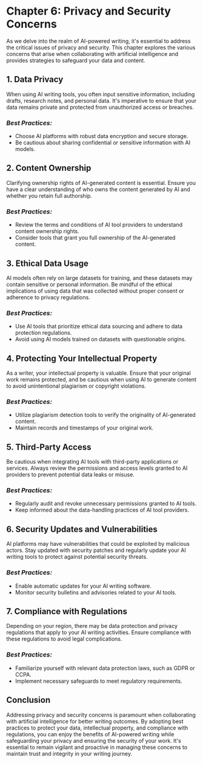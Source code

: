 Chapter 6: Privacy and Security Concerns
========================================

As we delve into the realm of AI-powered writing, it's essential to address the critical issues of privacy and security. This chapter explores the various concerns that arise when collaborating with artificial intelligence and provides strategies to safeguard your data and content.

**1. Data Privacy**
-------------------

When using AI writing tools, you often input sensitive information, including drafts, research notes, and personal data. It's imperative to ensure that your data remains private and protected from unauthorized access or breaches.

### *Best Practices:*

* Choose AI platforms with robust data encryption and secure storage.
* Be cautious about sharing confidential or sensitive information with AI models.

**2. Content Ownership**
------------------------

Clarifying ownership rights of AI-generated content is essential. Ensure you have a clear understanding of who owns the content generated by AI and whether you retain full authorship.

### *Best Practices:*

* Review the terms and conditions of AI tool providers to understand content ownership rights.
* Consider tools that grant you full ownership of the AI-generated content.

**3. Ethical Data Usage**
-------------------------

AI models often rely on large datasets for training, and these datasets may contain sensitive or personal information. Be mindful of the ethical implications of using data that was collected without proper consent or adherence to privacy regulations.

### *Best Practices:*

* Use AI tools that prioritize ethical data sourcing and adhere to data protection regulations.
* Avoid using AI models trained on datasets with questionable origins.

**4. Protecting Your Intellectual Property**
--------------------------------------------

As a writer, your intellectual property is valuable. Ensure that your original work remains protected, and be cautious when using AI to generate content to avoid unintentional plagiarism or copyright violations.

### *Best Practices:*

* Utilize plagiarism detection tools to verify the originality of AI-generated content.
* Maintain records and timestamps of your original work.

**5. Third-Party Access**
-------------------------

Be cautious when integrating AI tools with third-party applications or services. Always review the permissions and access levels granted to AI providers to prevent potential data leaks or misuse.

### *Best Practices:*

* Regularly audit and revoke unnecessary permissions granted to AI tools.
* Keep informed about the data-handling practices of AI tool providers.

**6. Security Updates and Vulnerabilities**
-------------------------------------------

AI platforms may have vulnerabilities that could be exploited by malicious actors. Stay updated with security patches and regularly update your AI writing tools to protect against potential security threats.

### *Best Practices:*

* Enable automatic updates for your AI writing software.
* Monitor security bulletins and advisories related to your AI tools.

**7. Compliance with Regulations**
----------------------------------

Depending on your region, there may be data protection and privacy regulations that apply to your AI writing activities. Ensure compliance with these regulations to avoid legal complications.

### *Best Practices:*

* Familiarize yourself with relevant data protection laws, such as GDPR or CCPA.
* Implement necessary safeguards to meet regulatory requirements.

**Conclusion**
--------------

Addressing privacy and security concerns is paramount when collaborating with artificial intelligence for better writing outcomes. By adopting best practices to protect your data, intellectual property, and compliance with regulations, you can enjoy the benefits of AI-powered writing while safeguarding your privacy and ensuring the security of your work. It's essential to remain vigilant and proactive in managing these concerns to maintain trust and integrity in your writing journey.
